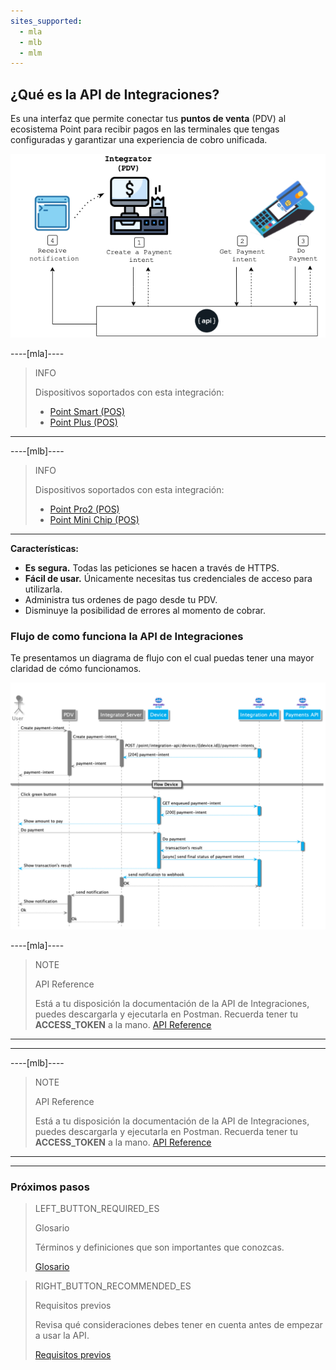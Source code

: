 ```yaml
---
sites_supported:
  - mla
  - mlb
  - mlm
---
```


## ¿Qué es la API de Integraciones?

Es una interfaz que permite conectar tus **puntos de venta** (PDV) al ecosistema Point para recibir pagos en las terminales que tengas configuradas y garantizar una experiencia de cobro unificada.

![Diagrama 1](/images/mobile/pdv-flow.png)

----[mla]----
> INFO
>
> Dispositivos soportados con esta integración:
>
> - [Point Smart (POS)](https://www.mercadopago.com.ar/point-smart?ref=devsite)
> - [Point Plus (POS)](https://www.mercadopago.com.ar/point-plus?ref=devsite)
------------

----[mlb]----
> INFO
>
> Dispositivos soportados con esta integración:
>
> - [Point Pro2 (POS)](https://www.mercadopago.com.br/point-pro-2?ref=devsite)
> - [Point Mini Chip (POS)](https://www.mercadopago.com.br/point-mini-chip?ref=devsite)
------------

**Características:**

- **Es segura.** Todas las peticiones se hacen a través de HTTPS.
- **Fácil de usar.** Únicamente necesitas tus credenciales de acceso para utilizarla.
- Administra tus ordenes de pago desde tu PDV.
- Disminuye la posibilidad de errores al momento de cobrar.

### Flujo de como funciona la API de Integraciones

Te presentamos un diagrama de flujo con el cual puedas tener una mayor claridad de cómo funcionamos.

![Mercado Pago Point Flow](/images/mobile/MercadoPagoFlowPoint.png)

----[mla]----
> NOTE
>
> API Reference
>
> Está a tu disposición la documentación de la API de Integraciones, puedes descargarla y ejecutarla en Postman.
> Recuerda tener tu **ACCESS_TOKEN** a la mano. [API Reference](https://documenter.getpostman.com/view/16045907/TzzEou9q)
------
------------
----[mlb]----
> NOTE
>
> API Reference
>
> Está a tu disposición la documentación de la API de Integraciones, puedes descargarla y ejecutarla en Postman.
> Recuerda tener tu **ACCESS_TOKEN** a la mano. [API Reference](https://documenter.getpostman.com/view/16045907/TzzEoaMm)
------
------------

### Próximos pasos

> LEFT_BUTTON_REQUIRED_ES
> 
> Glosario
>
> Términos y definiciones que son importantes que conozcas. 
>
> [Glosario](https://www.mercadopago[FAKER][URL][DOMAIN]/developers/es/guides/in-person-payments/mp-point/integration-api/glossary)

> RIGHT_BUTTON_RECOMMENDED_ES
>
> Requisitos previos
>
> Revisa qué consideraciones debes tener en cuenta antes de empezar a usar la API.
>
> [Requisitos previos](https://www.mercadopago[FAKER][URL][DOMAIN]/developers/es/guides/in-person-payments/mp-point/integration-api/requirements)
